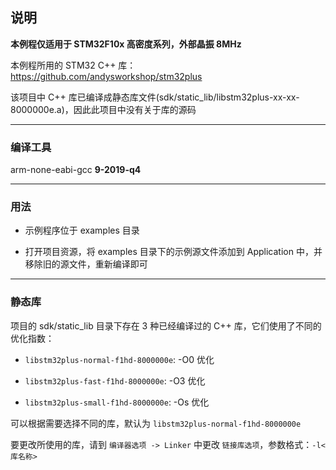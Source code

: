 ## 说明

**本例程仅适用于 STM32F10x 高密度系列，外部晶振 8MHz**

本例程所用的 STM32 C++ 库：https://github.com/andysworkshop/stm32plus

该项目中 C++ 库已编译成静态库文件(sdk/static_lib/libstm32plus-xx-xx-8000000e.a)，因此此项目中没有关于库的源码

***

### 编译工具

arm-none-eabi-gcc **9-2019-q4**

***

### 用法

- 示例程序位于 examples 目录

- 打开项目资源，将 examples 目录下的示例源文件添加到 Application 中，并移除旧的源文件，重新编译即可

***

### 静态库

项目的 sdk/static_lib 目录下存在 3 种已经编译过的 C++ 库，它们使用了不同的优化指数：

- `libstm32plus-normal-f1hd-8000000e`: -O0 优化

- `libstm32plus-fast-f1hd-8000000e`: -O3 优化

- `libstm32plus-small-f1hd-8000000e`: -Os 优化

可以根据需要选择不同的库，默认为 `libstm32plus-normal-f1hd-8000000e`

要更改所使用的库，请到 `编译器选项 -> Linker` 中更改 `链接库选项`，参数格式：`-l<库名称>`
